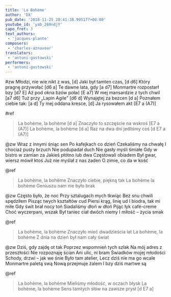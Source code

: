 ```yaml
---
title: 'La Bohème'
author: 'DX'
pub_date: '2018-11-25 20:41:38.995177+00:00'
youtube_id: 'yab_269ndjY'
capo_fret: 3
text_authors:
 - 'jacques-plante'
composers:
 - 'charles-aznavour'
translators:
 - 'antoni-gustowski'
performers:
 - 'antoni-gustowski'
---
```


#zw
Młodzi, nie wie nikt z was,  [d]
Jaki był tamten czas, [d d6]
Który pragnę przywołać [d6 a]
Te dawne lata, gdy [a d7]
Monmartre rozpostarł bzy [d7 E]
Aż pod okna bzów połać [E a7]
W mej mansardzie z tych chwil [a7 d6]
Tuż przy „Lapin Agile” [d6 d]
Wynajętej za bezcen [d a]
Poznałem ciebie tak: [a d]
Ty mej oddana kresce, [d]
Ja rysowałem akt [E7 a (A7)]

#ref
>La bohème, la bohème [d a]
>Znaczyło to szczęście na wskroś  [E7 a (A7)]
>La bohème, la bohème [d a]
>Raz na dwa dni jedliśmy coś  [d E7 a (A7)]

@zw
Wraz z innymi śniąc sen
Po kafejkach co dzień
Czekaliśmy na chwałę
I chociaż pusty brzuch
Nie podupadał duch
Nie gasły myśli śmiałe
Gdy w bistro w zamian za
Jakieś płótno lub dwa
Częstowali obiadem
Był gwar, wiersz mówił ktoś
Już nie myślał z nas żaden
O zimie, co da w kość

@ref
>La bohème, la bohème
>Znaczyło ciebie, piękną tak
>La bohème la bohème
>Geniuszu nam nie było brak

@zw
Często było, że noc
Przy sztalugach mych tkwiąc
Bez snu chwili spędziłem
Pisząc twych kształtów cud
Piersi krąg, linię ud
I biodra, tak mi miłe
Gdy świt brał nocy toń
Siadaliśmy dłoń w dłoń
Pijąc łyk café-creme
Choć wyczerpani, wszak
Był taniec ciał dwóch niemy
I miłość – życia smak

@ref
>La bohème, la bohème
>Znaczyło mieć dwadzieścia lat
>La bohème, la bohème
>Z dnia na dzień był nam cały świat

@zw
Dziś, gdy zajdę ot tak
Poprzez wspomnień tych szlak
Na mój adres z przeszłości
Nie rozpoznaję ścian
Ani ulic, ni bram
Świadków mojej młodości
Schody, drzwi – jak we śnie
Było tam atelier,
Lecz dziś nie ma go wcale
Monmartre paletą swą
Nową przejmuje żalem
I bzy dziś martwe są

@ref
>La bohème, la bohème
>Mieliśmy młodość, w oczach błysk
>La bohème, la bohème
>Sens tamtych słów na zawsze prysł [d E7 a]